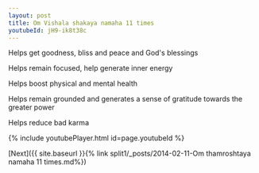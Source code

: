 ```yaml
---
layout: post
title: Om Vishala shakaya namaha 11 times
youtubeId: jH9-ik8t38c
---
```

 
 
Helps get goodness, bliss and peace and God's blessings
 
Helps remain focused, help generate inner energy 
 
Helps boost physical and mental health 
 
Helps remain grounded and generates a sense of gratitude towards the greater power 
 
Helps reduce bad karma
 
 
 
 


{% include youtubePlayer.html id=page.youtubeId %}
 
[Next]({{ site.baseurl }}{% link  split1/_posts/2014-02-11-Om thamroshtaya namaha 11 times.md%})
 
